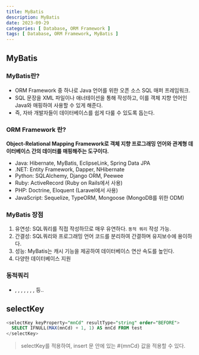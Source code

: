 ```yaml
---
title: MyBatis
description: MyBatis
date: 2023-09-29
categories: [ Database, ORM Framework ]
tags: [ Database, ORM Framework, MyBatis ]
---
```


## MyBatis

### MyBatis란?  

- ORM Framework 중 하나로 Java 언어를 위한 오픈 소스 SQL 매퍼 프레임워크.  
- SQL 문장을 XML 파일이나 애너테이션을 통해 작성하고, 이를 객체 지향 언어인 Java와 매핑하여 사용할 수 있게 해준다.  
- 즉, 자바 개발자들이 데이터베이스를 쉽게 다룰 수 있도록 돕는다.  

### ORM Framework 란?

**Object-Relational Mapping Framework로 객체 지향 프로그래밍 언어와 관계형 데이터베이스 간의 데이터를 매핑해주는 도구이다.**   

- Java: Hibernate, MyBatis, EclipseLink, Spring Data JPA
- .NET: Entity Framework, Dapper, NHibernate
- Python: SQLAlchemy, Django ORM, Peewee
- Ruby: ActiveRecord (Ruby on Rails에서 사용)
- PHP: Doctrine, Eloquent (Laravel에서 사용)
- JavaScript: Sequelize, TypeORM, Mongoose (MongoDB를 위한 ODM)

### MyBatis 장점  

1. 유연성: SQL쿼리를 직접 작성하므로 매우 유연하다. ```동적 쿼리``` 작성 가능.
2. 간결성: SQL쿼리와 프로그래밍 언어 코드를 분리하여 간결하며 유지보수에 용이하다.  
3. 성능: MyBatis는 캐시 기능을 제공하여 데이터베이스 연산 속도를 높인다.  
4. 다양한 데이터베이스 지원  

### 동적쿼리 

- <if>, <choose>, <when>, <otherwise>, <foreach>, <trim>, <where>, <set> 등..  

## selectKey

```sql
<selectKey keyProperty="mnCd" resultType="string" order="BEFORE">
  SELECT IFNULL(MAX(mnCd) + 1, 1) AS mnCd FROM test
</selectKey>
```
> selectKey를 적용하여, insert 문 안에 있는 #{mnCd} 값을 적용할 수 있다.  

